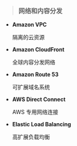 > ### **网络和内容分发**

* **Amazon VPC**

  隔离的云资源

* **Amazon CloudFront**

  全球内容分发网络

* **Amazon Route 53**

  可扩展域名系统

* **AWS Direct Connect**

  AWS 专用网络连接

* **Elastic Load Balancing**

  高扩展负载均衡

